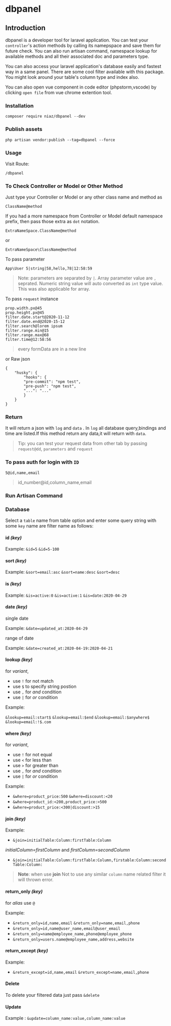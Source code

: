 # dbpanel

## Introduction 

dbpanel is a developer tool for laravel application. You can test your `controller`'s action methods by calling its namepspace and save them for future check. You can also run artisan command, namespace lookup for available methods and all their associated doc and parameters type.

You can also access your laravel application's database easily and fastest way in a same panel. There are some cool filter available with this package. You might look around your table's column type and index also.

You can also open vue component in code editor (phpstorm,vscode) by clicking `open file` from vue chrome extention tool.

### Installation

```
composer require niaz/dbpanel --dev
```
### Publish assets
```
php artisan vendor:publish --tag=dbpanel --force
```
### Usage

Visit Route:

```
/dbpanel
```
### To Check Controller or Model or Other Method

Just type your Controller or Model or any other class name and method as 

```
ClassName@method
```

If you had a more namespace from Controller or Model default namespace prefix, then pass those extra as `dot` notation.

```
ExtraNameSpace.ClassName@method
```
or
```
ExtraNameSpace\ClassName@method
```

To pass parameter

```
App\User 5|string|58,hello,78|12:58:59
```

> Note: parameters are separated by `|`. Array parameter value are `,` seprated. Numeric string value will auto converted as `int` type value. This was also applicable for array.

To pass `request` instance 
```
prop.width.px@45
prop.height.px@45
filter.date.start@2020-11-12
filter.date.end@2020-15-12
filter.search@lorem ipsum
filter.range.min@15
filter.range.max@68
filter.time@12:58:56
```
> every formData are in a new line

or Raw json

```
{
    "husky": {
        "hooks": {
        "pre-commit": "npm test",
        "pre-push": "npm test",
        "...": "..."
        }
    }
}
```

### Return

It will return a json with `log` and `data` . In `log` all database query,bindings and time are listed.If this method return any data,it will return with `data`.

> Tip: you can test your request data from other tab by passing `request@dd`, `parameters` and `request` 

### To pass auth for login with `ID`

```
5@id,name,email
```

> id_number@id,column_name,email

### Run Artisan Command

### Database

Select a `table` name from table option and enter some query string with some `key` name are filter name as follows:

#### id *(key)*

Example: `&id=5` `&id=5-100`

#### sort *(key)*

Example: `&sort=email:asc` `&sort=name:desc`  `&sort=desc`

#### is *(key)*

Example: `&is=active:0` `&is=active:1`  `&is=date:2020-04-29`

#### date *(key)*

single date

Example: `&date=updated_at:2020-04-29`

range of date

Example: `&date=created_at:2020-04-19:2020-04-21`

#### lookup *(key)*

for *variant*,

+ use `!` for not match
+ use `$` to specify string postion
+ use `,` for *and* condition
+ use `|` for *or* condition

Example:

`&lookup=email:start$` `&lookup=email:$end` `&lookup=email:$anywhere$` `&lookup=email:!$.com` 

#### where *(key)*
for *variant*,

+ use `!` for not equal
+ use `<` for less than
+ use `>` for greater than
+ use `,` for *and* condition
+ use `|` for *or* condition

Example:

+ `&where=product_price:500` `&where=discount:<20` 
+ `&where=product_id:<200,product_price:>500`
+ `&where=product_price:<300|discount:>15`

#### join *(key)*

Example:

+ `&join=initialTable:Column:firstTable:Column`

*initialColumn=firstColumn* and *firstColumn=secondColumn*

+ `&join=initialTable:Column:firstTable:Column,firstable:Column:secondTable:Column:`

> **Note**: when use **join** Not to use any similar `column` name related filter
> it will thrown error.

#### return_only *(key)*

for *alias* use `@`

Example:

+ `&return_only=id,name,email` `&return_only=name,email,phone`
+ `&return_only=id,name@user_name,email@user_email`
+ `&return_only=name@employee_name,phone@employee_phone`
+ `&return_only=users.name@employee_name,address,website`

#### return_except *(key)*

Example:
+ `&return_except=id,name,email` `&return_except=name,email,phone`

#### Delete

To delete your filtered data just pass `&delete`

#### Update

Example : `&update=column_name:value,column_name:value`




